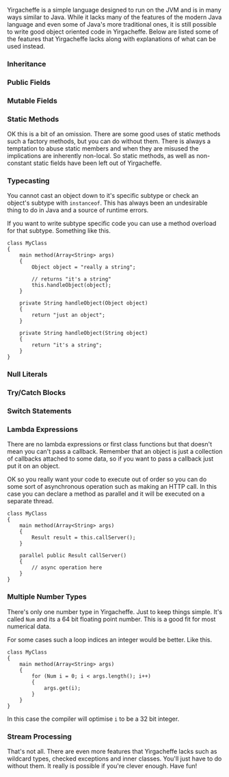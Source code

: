 Yirgacheffe is a simple language designed to run on the JVM and is in many ways similar to Java.
While it lacks many of the features of the modern Java language and even some of Java's more traditional ones,
it is still possible to write good object oriented code in Yirgacheffe.
Below are listed some of the features that Yirgacheffe lacks along with explanations of what can be used instead.

### Inheritance

### Public Fields

### Mutable Fields

### Static Methods

OK this is a bit of an omission.
There are some good uses of static methods such a factory methods, but you can do without them.
There is always a temptation to abuse static members and when they are misused the implications are inherently non-local.
So static methods, as well as non-constant static fields have been left out of Yirgacheffe.

### Typecasting

You cannot cast an object down to it's specific subtype or check an object's subtype with `instanceof`.
This has always been an undesirable thing to do in Java and a source of runtime errors.

If you want to write subtype specific code you can use a method overload for that subtype.
Something like this.

    class MyClass
    {
        main method(Array<String> args)
        {
            Object object = "really a string";
            
            // returns "it's a string"
            this.handleObject(object);
        }
        
        private String handleObject(Object object)
        {
            return "just an object";
        }
        
        private String handleObject(String object)
        {
            return "it's a string";
        }
    }

### Null Literals

### Try/Catch Blocks

### Switch Statements

### Lambda Expressions

There are no lambda expressions or first class functions but that doesn't mean you can't pass a callback.
Remember that an object is just a collection of callbacks attached to some data, so if you want to pass a callback just put it on an object.

OK so you really want your code to execute out of order so you can do some sort of asynchronous operation such as making an HTTP call.
In this case you can declare a method as parallel and it will be executed on a separate thread.

    class MyClass
    {
        main method(Array<String> args)
        {
            Result result = this.callServer();
        }
        
        parallel public Result callServer()
        {
            // async operation here
        }
    }

### Multiple Number Types

There's only one number type in Yirgacheffe.
Just to keep things simple.
It's called `Num` and its a 64 bit floating point number.
This is a good fit for most numerical data.

For some cases such a loop indices an integer would be better.
Like this.

    class MyClass
    {
        main method(Array<String> args)
        {
            for (Num i = 0; i < args.length(); i++)
            {
                args.get(i);
            }
        }
    }
    
In this case the compiler will optimise `i` to be a 32 bit integer.


### Stream Processing

That's not all.
There are even more features that Yirgacheffe lacks such as wildcard types, checked exceptions and inner classes.
You'll just have to do without them.
It really is possible if you're clever enough.
Have fun!

